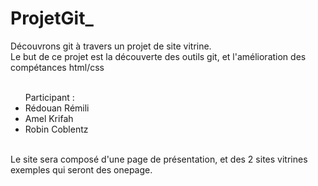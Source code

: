 # ProjetGit_
Découvrons git à travers un projet de site vitrine. <br>
Le but de ce projet est la découverte des outils git, et l'amélioration des compétances html/css <br><br>

<ul>Participant :
  <li>Rédouan Rémili </li>
  <li>Amel Krifah  </li>
  <li>Robin Coblentz </li>
</ul>
<br>
Le site sera composé d'une page de présentation, et des 2 sites vitrines exemples qui seront des onepage.
